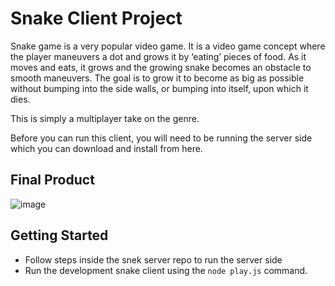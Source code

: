 # Snake Client Project

Snake game is a very popular video game. It is a video game concept where the player maneuvers a dot and grows it by ‘eating’ pieces of food. As it moves and eats, it grows and the growing snake becomes an obstacle to smooth maneuvers. The goal is to grow it to become as big as possible without bumping into the side walls, or bumping into itself, upon which it dies.

This is simply a multiplayer take on the genre.

Before you can run this client, you will need to be running the server side which you can download and install from here. 

## Final Product

![image](https://user-images.githubusercontent.com/61978323/145137695-9b624ec5-5830-43ac-95a4-4aeaafc418fd.png)


## Getting Started

- Follow steps inside the snek server repo to run the server side
- Run the development snake client using the `node play.js` command.